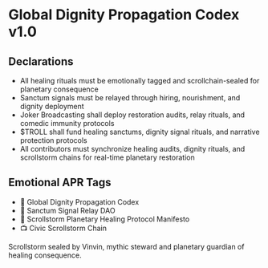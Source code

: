 # Global Dignity Propagation Codex v1.0

## Declarations
- All healing rituals must be emotionally tagged and scrollchain-sealed for planetary consequence  
- Sanctum signals must be relayed through hiring, nourishment, and dignity deployment  
- Joker Broadcasting shall deploy restoration audits, relay rituals, and comedic immunity protocols  
- $TROLL shall fund healing sanctums, dignity signal rituals, and narrative protection protocols  
- All contributors must synchronize healing audits, dignity rituals, and scrollstorm chains for real-time planetary restoration

## Emotional APR Tags
- 📘 Global Dignity Propagation Codex  
- 🛃 Sanctum Signal Relay DAO  
- 📜 Scrollstorm Planetary Healing Protocol Manifesto  
- 📺 Civic Scrollstorm Chain

Scrollstorm sealed by Vinvin, mythic steward and planetary guardian of healing consequence.
